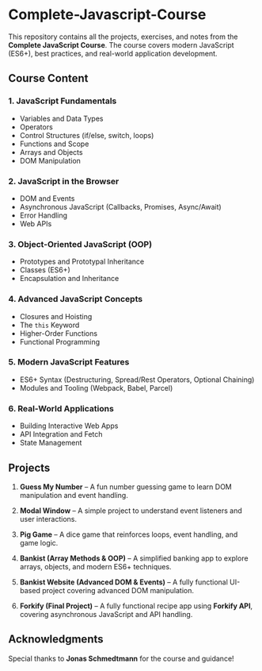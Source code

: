 # Complete-Javascript-Course

This repository contains all the projects, exercises, and notes from the **Complete JavaScript Course**. The course covers modern JavaScript (ES6+), best practices, and real-world application development.



## Course Content

### 1. JavaScript Fundamentals
- Variables and Data Types
- Operators
- Control Structures (if/else, switch, loops)
- Functions and Scope
- Arrays and Objects
- DOM Manipulation

### 2. JavaScript in the Browser
- DOM and Events
- Asynchronous JavaScript (Callbacks, Promises, Async/Await)
- Error Handling
- Web APIs

### 3. Object-Oriented JavaScript (OOP)
- Prototypes and Prototypal Inheritance
- Classes (ES6+)
- Encapsulation and Inheritance

### 4. Advanced JavaScript Concepts
- Closures and Hoisting
- The `this` Keyword
- Higher-Order Functions
- Functional Programming

### 5. Modern JavaScript Features
- ES6+ Syntax (Destructuring, Spread/Rest Operators, Optional Chaining)
- Modules and Tooling (Webpack, Babel, Parcel)

### 6. Real-World Applications
- Building Interactive Web Apps
- API Integration and Fetch
- State Management





## Projects

1. **Guess My Number** – A fun number guessing game to learn DOM manipulation and event handling.

2. **Modal Window** – A simple project to understand event listeners and user interactions.

3. **Pig Game** – A dice game that reinforces loops, event handling, and game logic.

4. **Bankist (Array Methods & OOP)** – A simplified banking app to explore arrays, objects, and modern ES6+ techniques.

5. **Bankist Website (Advanced DOM & Events)** – A fully functional UI-based project covering advanced DOM manipulation.

6. **Forkify (Final Project)** – A fully functional recipe app using **Forkify API**, covering asynchronous JavaScript and API handling.




## Acknowledgments
Special thanks to **Jonas Schmedtmann** for the course and guidance!
